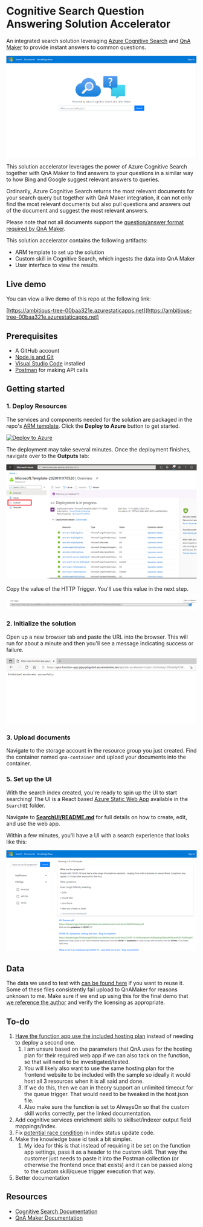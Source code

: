 # Cognitive Search Question Answering Solution Accelerator
An integrated search solution leveraging [Azure Cognitive Search](https://azure.microsoft.com/services/search/) and [QnA Maker](https://www.qnamaker.ai/) to provide instant answers to common questions.

![Screenshot of sample web app](./images/web-app.png)

This solution accelerator leverages the power of Azure Cognitive Search together with QnA Maker to find answers to your questions in a similar way to how Bing and Google suggest relevant answers to queries.  

Ordinarily, Azure Cognitive Search returns the most relevant documents for your search query but together with QnA Maker integration, it can not only find the most relevant documents but also pull questions and answers out of the document and suggest the most relevant answers.  

Please note that not all documents support the [question/answer format required by QnA Maker](https://docs.microsoft.com/azure/cognitive-services/qnamaker/concepts/data-sources-and-content#file-and-url-data-types).  

This solution accelerator contains the following artifacts:
+ ARM template to set up the solution
+ Custom skill in Cognitive Search, which ingests the data into QnA Maker
+ User interface to view the results

## Live demo

You can view a live demo of this repo at the following link:

[https://ambitious-tree-00baa321e.azurestaticapps.net](https://ambitious-tree-00baa321e.azurestaticapps.net)

## Prerequisites

+ A GitHub account
+ [Node.js and Git](https://nodejs.org/)
+ [Visual Studio Code](https://code.visualstudio.com) installed
+ [Postman](https://www.getpostman.com/) for making API calls

## Getting started

### 1. Deploy Resources

The services and components needed for the solution are packaged in the repo's [ARM template](./azuredeploy.json). Click the **Deploy to Azure** button to get started. 

[![Deploy to Azure](https://aka.ms/deploytoazurebutton)](https://portal.azure.com/#create/Microsoft.Template/uri/https%3A%2F%2Fraw.githubusercontent.com%2Fjennifermarsman%2Fcognitive-search-qna-solution%2Fmain%2Fazuredeploy.json)

The deployment may take several minutes. Once the deployment finishes, navigate over to the **Outputs** tab:

![Deployment screenshot](./images/deployment.png)

Copy the value of the HTTP Trigger. You'll use this value in the next step.

![URL to copy](./images/qna-copy-url.png)


### 2. Initialize the solution

Open up a new browser tab and paste the URL into the browser. This will run for about a minute and then you'll see a message indicating success or failure.

![Initalize solution accelerator](./images/initialize-accelerator.png)

### 3. Upload documents

Navigate to the storage account in the resource group you just created. Find the container named `qna-container` and upload your documents into the container.

### 5. Set up the UI

With the search index created, you're ready to spin up the UI to start searching! The UI is a React based [Azure Static Web App](https://azure.microsoft.com/services/app-service/static/) available in the `SearchUI` folder.

Navigate to [**SearchUI/README.md**](search-ui/README.md) for full details on how to create, edit, and use the web app. 

Within a few minutes, you'll have a UI with a search experience that looks like this:

![Screenshot of sample web app](./images/search-results.png)

## Data
The data we used to test with [can be found here](https://github.com/JerryWei03/COVID-Q/tree/master/data/PDFs) if you want to reuse it.  Some of these files consistently fail upload to QnAMaker for reasons unknown to me. Make sure if we end up using this for the final demo that [we reference the author](https://github.com/JerryWei03/COVID-Q#citation) and verify the licensing as appropriate.

## To-do

1. [Have the function app use the included hosting plan](https://docs.microsoft.com/azure/azure-functions/functions-scale#app-service-plan) instead of needing to deploy a second one.
    1. I am unsure based on the parameters that QnA uses for the hosting plan for their required web app if we can also tack on the function, so that will need to be investigated/tested. 
    1. You will likely also want to use the same hosting plan for the frontend website to be included with the sample so ideally it would host all 3 resources when it is all said and done.
    1. If we do this, then we can in theory support an unlimited timeout for the queue trigger.  That would need to be tweaked in the host.json file.
    1. Also make sure the function is set to AlwaysOn so that the custom skill works correctly, per the linked documentation.
1. Add cognitive services enrichment skills to skillset/indexer output field mappings/index.
1. Fix [potential race condition](./UploadToQnAMaker.cs#L105) in index status update code.
1. Make the knowledge base id task a bit simpler.
    1. My idea for this is that instead of requiring it be set on the function app settings, pass it as a header to the custom skill. That way the customer just needs to paste it into the Postman collection (or otherwise the frontend once that exists) and it can be passed along to the custom skill/queue trigger execution that way.
1. Better documentation

## Resources
+ [Cognitive Search Documentation](https://docs.microsoft.com/azure/search/)
+ [QnA Maker Documentation](https://docs.microsoft.com/azure/cognitive-services/QnAMaker/)
